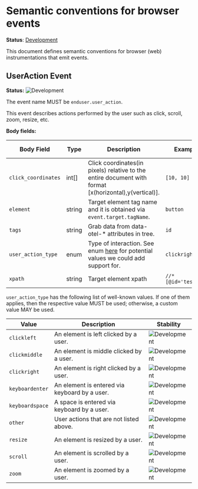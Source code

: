 <!--- Hugo front matter used to generate the website version of this page:
linkTitle: Events
--->

# Semantic conventions for browser events

**Status**: [Development][DocumentStatus]

This document defines semantic conventions for browser (web) instrumentations
that emit events.

## UserAction Event

<!-- semconv event.enduser.user_action -->
<!-- NOTE: THIS TEXT IS AUTOGENERATED. DO NOT EDIT BY HAND. -->
<!-- see templates/registry/markdown/snippet.md.j2 -->
<!-- prettier-ignore-start -->
<!-- markdownlint-capture -->
<!-- markdownlint-disable -->

**Status:** ![Development](https://img.shields.io/badge/-development-blue)

The event name MUST be `enduser.user_action`.

This event describes actions performed by the user such as click, scroll, zoom, resize, etc.

**Body fields:**

| Body Field  | Type | Description  | Examples  | [Requirement Level](https://opentelemetry.io/docs/specs/semconv/general/attribute-requirement-level/) | Stability |
|---|---|---|---|---|---|
| `click_coordinates` | int[] | Click coordinates(in pixels) relative to the entire document with format [x(horizontal),y(vertical)]. | `[10, 10]` | `Recommended` | ![Development](https://img.shields.io/badge/-development-blue) |
| `element` | string | Target element tag name and it is obtained via `event.target.tagName`. | `button` | `Recommended` | ![Development](https://img.shields.io/badge/-development-blue) |
| `tags` | string | Grab data from data-otel-* attributes in tree. | `id` | `Recommended` | ![Development](https://img.shields.io/badge/-development-blue) |
| `user_action_type` | enum | Type of interaction. See enum [here](https://github.com/microsoft/ApplicationInsights-JS/blob/main/extensions/applicationinsights-clickanalytics-js/src/Enums.ts) for potential values we could add support for. | `clickright` | `Required` | ![Development](https://img.shields.io/badge/-development-blue) |
| `xpath` | string | Target element xpath | `//*[@id='testBtn']` | `Recommended` | ![Development](https://img.shields.io/badge/-development-blue) |

`user_action_type` has the following list of well-known values. If one of them applies, then the respective value MUST be used; otherwise, a custom value MAY be used.

| Value  | Description | Stability |
|---|---|---|
| `clickleft` | An element is left clicked by a user. | ![Development](https://img.shields.io/badge/-development-blue) |
| `clickmiddle` | An element is middle clicked by a user. | ![Development](https://img.shields.io/badge/-development-blue) |
| `clickright` | An element is right clicked by a user. | ![Development](https://img.shields.io/badge/-development-blue) |
| `keyboardenter` | An element is entered via keyboard by a user. | ![Development](https://img.shields.io/badge/-development-blue) |
| `keyboardspace` | A space is entered via keyboard by a user. | ![Development](https://img.shields.io/badge/-development-blue) |
| `other` | User actions that are not listed above. | ![Development](https://img.shields.io/badge/-development-blue) |
| `resize` | An element is resized by a user. | ![Development](https://img.shields.io/badge/-development-blue) |
| `scroll` | An element is scrolled by a user. | ![Development](https://img.shields.io/badge/-development-blue) |
| `zoom` | An element is zoomed by a user. | ![Development](https://img.shields.io/badge/-development-blue) |

<!-- markdownlint-restore -->
<!-- prettier-ignore-end -->
<!-- END AUTOGENERATED TEXT -->
<!-- endsemconv -->

[DocumentStatus]: https://opentelemetry.io/docs/specs/otel/document-status
